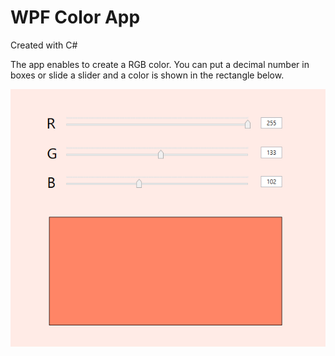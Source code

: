# WPF Color App

Created with C#

The app enables to create a RGB color. You can put a decimal number in boxes or slide a slider and a color is shown in the rectangle below.

![](screenshot/colour.png)
